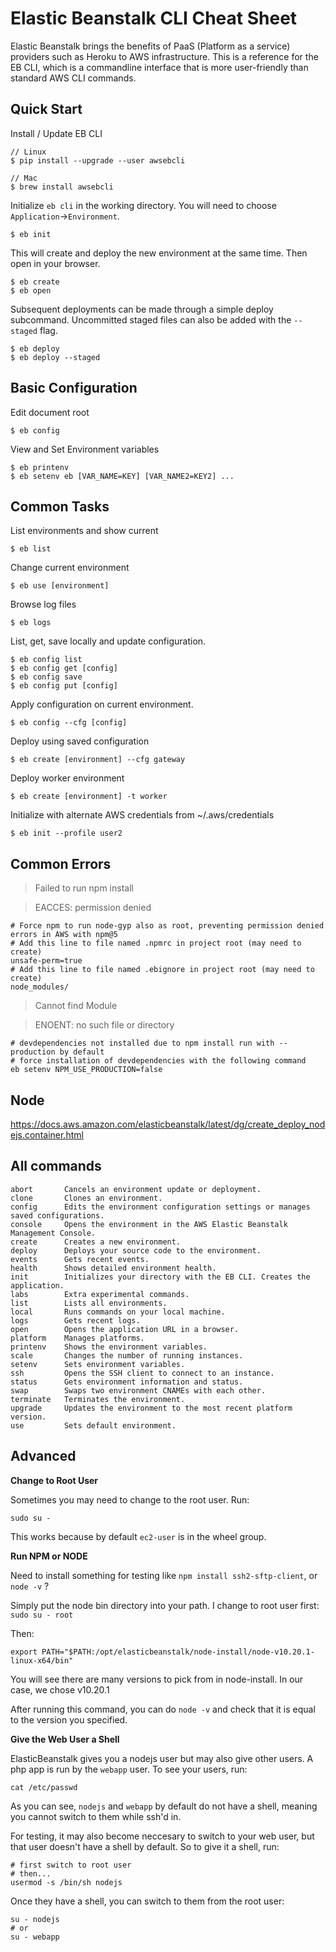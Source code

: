 # Elastic Beanstalk CLI Cheat Sheet
Elastic Beanstalk brings the benefits of PaaS (Platform as a service) providers such as Heroku to AWS infrastructure. This is a reference for the EB CLI, which is a commandline interface that is more user-friendly than standard AWS CLI commands.

## Quick Start

Install / Update EB CLI

```
// Linux
$ pip install --upgrade --user awsebcli

// Mac
$ brew install awsebcli
```

Initialize `eb cli` in the working directory. You will need to choose `Application`->`Environment`.

```
$ eb init
```

This will create and deploy the new environment at the same time. Then open in your browser.

    $ eb create
    $ eb open

Subsequent deployments can be made through a simple deploy subcommand. Uncommitted staged files can also be added with the `--staged` flag.

    $ eb deploy
    $ eb deploy --staged

## Basic Configuration

Edit document root

    $ eb config

View and Set Environment variables

```
$ eb printenv
$ eb setenv eb [VAR_NAME=KEY] [VAR_NAME2=KEY2] ...
```

## Common Tasks

List environments and show current

    $ eb list

Change current environment

    $ eb use [environment]

Browse log files

    $ eb logs

List, get, save locally and update configuration.

```
$ eb config list
$ eb config get [config]
$ eb config save
$ eb config put [config]
```

Apply configuration on current environment.

    $ eb config --cfg [config]

Deploy using saved configuration

    $ eb create [environment] --cfg gateway

Deploy worker environment

    $ eb create [environment] -t worker
    
Initialize with alternate AWS credentials from ~/.aws/credentials

    $ eb init --profile user2
    
## Common Errors

>Failed to run npm install 

>EACCES: permission denied

```
# Force npm to run node-gyp also as root, preventing permission denied errors in AWS with npm@5
# Add this line to file named .npmrc in project root (may need to create)
unsafe-perm=true
# Add this line to file named .ebignore in project root (may need to create)
node_modules/
```

>Cannot find Module

>ENOENT: no such file or directory

```
# devdependencies not installed due to npm install run with --production by default
# force installation of devdependencies with the following command
eb setenv NPM_USE_PRODUCTION=false
```

## Node 

https://docs.aws.amazon.com/elasticbeanstalk/latest/dg/create_deploy_nodejs.container.html

## All commands

```
abort       Cancels an environment update or deployment.
clone       Clones an environment.
config      Edits the environment configuration settings or manages saved configurations.
console     Opens the environment in the AWS Elastic Beanstalk Management Console.
create      Creates a new environment.
deploy      Deploys your source code to the environment.
events      Gets recent events.
health      Shows detailed environment health.
init        Initializes your directory with the EB CLI. Creates the application.
labs        Extra experimental commands.
list        Lists all environments.
local       Runs commands on your local machine.
logs        Gets recent logs.
open        Opens the application URL in a browser.
platform    Manages platforms.
printenv    Shows the environment variables.
scale       Changes the number of running instances.
setenv      Sets environment variables.
ssh         Opens the SSH client to connect to an instance.
status      Gets environment information and status.
swap        Swaps two environment CNAMEs with each other.
terminate   Terminates the environment.
upgrade     Updates the environment to the most recent platform version.
use         Sets default environment.
```

## Advanced

**Change to Root User**

Sometimes you may need to change to the root user. Run:

```
sudo su -
```

This works because by default `ec2-user` is in the wheel group. 


**Run NPM or NODE**

Need to install something for testing like `npm install ssh2-sftp-client`, or `node -v` ?

Simply put the node bin directory into your path. I change to root user first: `sudo su - root`

Then: 

```
export PATH="$PATH:/opt/elasticbeanstalk/node-install/node-v10.20.1-linux-x64/bin"
```

You will see there are many versions to pick from in node-install. In our case, we chose v10.20.1 

After running this command, you can do `node -v` and check that it is equal to the version you specified.


**Give the Web User a Shell**


ElasticBeanstalk gives you a nodejs user but may also give other users. A php app is run by the `webapp` user. To see your users, run: 

```
cat /etc/passwd
```

As you can see, `nodejs` and `webapp` by default do not have a shell, meaning you cannot switch to them while ssh'd in.

For testing, it may also become neccesary to switch to your web user, but that user doesn't have a shell by default. So to give it a shell, run:

```
# first switch to root user
# then...
usermod -s /bin/sh nodejs
```

Once they have a shell, you can switch to them from the root user:

```
su - nodejs
# or
su - webapp
```

